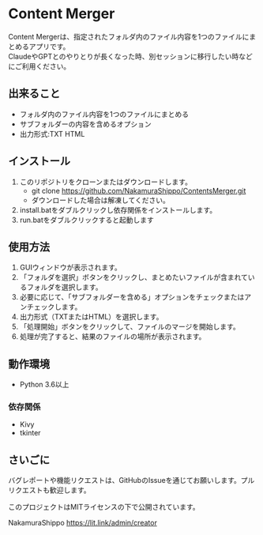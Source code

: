 # Content Merger

Content Mergerは、指定されたフォルダ内のファイル内容を1つのファイルにまとめるアプリです。  
ClaudeやGPTとのやりとりが長くなった時、別セッションに移行したい時などにご利用ください。

## 出来ること

- フォルダ内のファイル内容を1つのファイルにまとめる
- サブフォルダーの内容を含めるオプション
- 出力形式:TXT HTML

## インストール

1. このリポジトリをクローンまたはダウンロードします。
   - git clone https://github.com/NakamuraShippo/ContentsMerger.git
   - ダウンロードした場合は解凍してください。
2. install.batをダブルクリックし依存関係をインストールします。
3. run.batをダブルクリックすると起動します

## 使用方法

1. GUIウィンドウが表示されます。
2. 「フォルダを選択」ボタンをクリックし、まとめたいファイルが含まれているフォルダを選択します。
3. 必要に応じて、「サブフォルダーを含める」オプションをチェックまたはアンチェックします。
4. 出力形式（TXTまたはHTML）を選択します。
5. 「処理開始」ボタンをクリックして、ファイルのマージを開始します。
6. 処理が完了すると、結果のファイルの場所が表示されます。

## 動作環境

- Python 3.6以上

### 依存関係

- Kivy
- tkinter

## さいごに

バグレポートや機能リクエストは、GitHubのIssueを通じてお願いします。プルリクエストも歓迎します。

このプロジェクトはMITライセンスの下で公開されています。

NakamuraShippo https://lit.link/admin/creator
